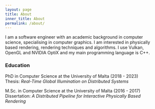 ```yaml
---
layout: page
title: About
inner_title: About
permalink: /about/
---
```


I am a software engineer with an academic background in computer science, specialising in computer graphics. I am interested in physically based rendering, rendering techniques and algorithms. I use Vulkan, OpenGL and NVIDIA OptiX and my main programming language is C++.

### Education

PhD in Computer Science at the University of Malta (2018 - 2023)  
Thesis: *Real-Time Global Illumination on Distributed Systems*

M.Sc. in Computer Science at the University of Malta (2016 - 2017)  
Dissertation: *A Distributed Pipeline for Interactive Physically Based Rendering*
